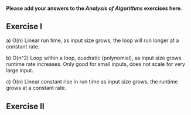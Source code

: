 #### Please add your answers to the ***Analysis of  Algorithms*** exercises here.

## Exercise I
a) O(n)
    Linear run time, as input size grows, the loop will run longer at a constant rate.


b) O(n^2)
    Loop within a loop, quadratic (polynomial), as input size grows runtime rate increases.  Only good for small inputs, does not scale for very large input.


c) O(n)
    Linear constant rise in run time as input size grows, the runtime grows at a constant rate.

<!-- O(log n)
    Linear constant rise in run time, diminishing input for every recursion.  As input size grows, runtime rate does not increase very quckly. -->

## Exercise II


